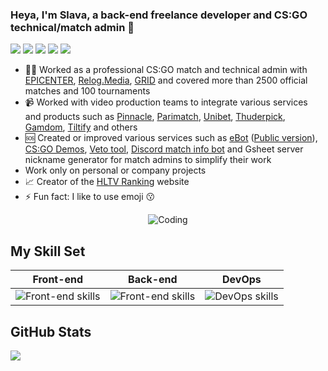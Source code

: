 ### Heya, I'm Slava, a back-end freelance developer and CS:GO technical/match admin 👋

[![](https://img.shields.io/badge/Website-PeRcH1.me-%23ffda00?style=flat&logo=e)](https://perch1.me/)
[![](https://img.shields.io/badge/Discord-PeRcH1%236100-%237289DA?logo=discord)](https://discordapp.com/users/284644003993878528)
[![](https://img.shields.io/badge/VK-Kushelevich-%234C75A3?logo=vk)](https://vk.com/id175059002)
[![](https://img.shields.io/badge/Email-mail%40perch1.me-%23BB001B?logo=mail.ru)](mailto://mail@perch1.me)
[![](https://img.shields.io/twitter/follow/PeRcH1337?color=%231DA1F2&style=flat&logo=twitter)](https://twitter.com/PeRcH1337)

- 👨‍💻 Worked as a professional CS:GO match and technical admin with [EPICENTER](https://epicenter.gg/en), [Relog.Media](https://relog.rs/), [GRID](https://grid.gg/) and covered more than 2500 official matches and 100 tournaments
- 📹 Worked with video production teams to integrate various services and products such as [Pinnacle](https://www.pinnacle.com/en/), [Parimatch](https://global.parimatch.com/en/), [Unibet](https://www.unibet.com/), [Thuderpick](https://thunderpick.com/en/), [Gamdom](https://thunderpick.com/en/), [Tiltify](https://tiltify.com/) and others 
- 🆘 Created or improved various services such as [eBot](https://ebot.perch1.me/) ([Public version](http://www.esport-tools.net/)), [CS:GO Demos](https://csgo-demos.perch1.me/), [Veto tool](https://veto.perch1.me/), [Discord match info bot](https://h8r.services/discord-bot/) and Gsheet server nickname generator for match admins to simplify their work
- Work only on personal or company projects
- 📈 Creator of the [HLTV Ranking](https://hltv-ranking.perch1.me/) website
- ⚡ Fun fact: I like to use emoji 😗

<p align="center">
  <img src="https://c.tenor.com/bCfpwMjfAi0AAAAC/cat-typing.gif" alt="Coding">
</p>

## My Skill Set
| Front-end | Back-end | DevOps |
| --------- | -------- | ------ |
| ![Front-end skills](https://skillicons.dev/icons?i=html,css,js,ts,jquery,vue,webpack,sass) | ![Front-end skills](https://skillicons.dev/icons?i=nodejs,js,ts,php,pug,regex,mysql,postgres,redis,git,github,gitlab) | ![DevOps skills](https://skillicons.dev/icons?i=linux,docker,bash) |

## GitHub Stats
<img src="https://github-readme-stats.vercel.app/api?username=PeRcHiK31&show_icons=true&count_private=true&hide_border=true&theme=merko">
